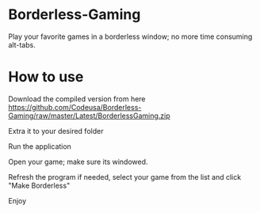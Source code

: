 Borderless-Gaming
=================

Play your favorite games in a borderless window; no more time consuming alt-tabs. 

How to use
=================

Download the compiled version from here
https://github.com/Codeusa/Borderless-Gaming/raw/master/Latest/BorderlessGaming.zip

Extra it to your desired folder

Run the application

Open your game; make sure its windowed.

Refresh the program if needed, select your game from the list and click "Make Borderless"

Enjoy


